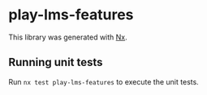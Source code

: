 # play-lms-features

This library was generated with [Nx](https://nx.dev).

## Running unit tests

Run `nx test play-lms-features` to execute the unit tests.
